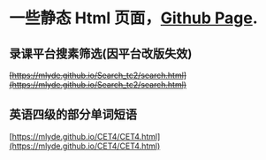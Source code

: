 # 一些静态 Html 页面，[Github Page](https://mlyde.github.io/).  

## 录课平台搜素筛选(因平台改版失效)  
~~[https://mlyde.github.io/Search_tc2/search.html](https://mlyde.github.io/Search_tc2/search.html)~~  

## 英语四级的部分单词短语  
[https://mlyde.github.io/CET4/CET4.html](https://mlyde.github.io/CET4/CET4.html)  
